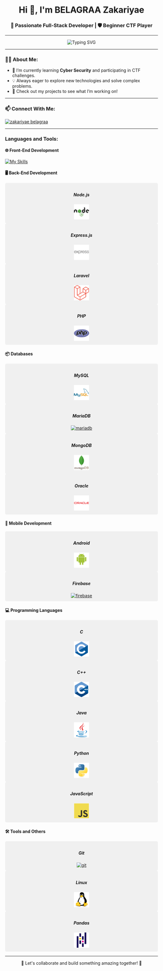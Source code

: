 <h1 align="center">Hi 👋, I'm BELAGRAA Zakariyae</h1>
<h3 align="center">🚀 Passionate Full-Stack Developer | 🛡️ Beginner CTF Player</h3>

---

<p align="center">
  <img src="https://readme-typing-svg.herokuapp.com?font=Fira+Code&size=22&duration=4000&pause=500&color=1E90FF&width=450&lines=Welcome+to+my+GitHub+Profile!;I+love+coding+and+solving+problems!;Let's+build+something+amazing!+%F0%9F%92%BB" alt="Typing SVG" />
</p>

---

### 👨‍💻 About Me:
- 🌱 I’m currently learning **Cyber Security** and participating in CTF challenges.
- 💡 Always eager to explore new technologies and solve complex problems.
- 🔭 Check out my projects to see what I’m working on!

---

### 📫 Connect With Me:
<p align="left">
  <a href="https://linkedin.com/in/zakariyae-belagraa-8231a0260" target="_blank">
    <img align="center" src="https://raw.githubusercontent.com/rahuldkjain/github-profile-readme-generator/master/src/images/icons/Social/linked-in-alt.svg" alt="zakariyae belagraa" height="40" width="40" />
  </a>
</p>

---

<h3 align="left">Languages and Tools:</h3>

<h4>🌐 Front-End Development</h4>

[![My Skills](https://skillicons.dev/icons?i=html,css,react,bootstrap,tailwindcss)](https://skillicons.dev)


<h4>🖥️ Back-End Development</h4>
<div style="background-color:#f0f0f0; padding:10px; border-radius:5px; text-align:center;">
  <h5>Node.js</h5>
  <a href="https://nodejs.org" target="_blank" rel="noreferrer">
    <img src="https://raw.githubusercontent.com/devicons/devicon/master/icons/nodejs/nodejs-original-wordmark.svg" alt="nodejs" width="50" height="50"/>
  </a>
</div>
<div style="background-color:#f0f0f0; padding:10px; border-radius:5px; text-align:center;">
  <h5>Express.js</h5>
  <a href="https://expressjs.com" target="_blank" rel="noreferrer">
    <img src="https://raw.githubusercontent.com/devicons/devicon/master/icons/express/express-original-wordmark.svg" alt="express" width="50" height="50"/>
  </a>
</div>
<div style="background-color:#f0f0f0; padding:10px; border-radius:5px; text-align:center;">
  <h5>Laravel</h5>
  <a href="https://laravel.com/" target="_blank" rel="noreferrer">
    <img src="https://raw.githubusercontent.com/devicons/devicon/master/icons/laravel/laravel-original.svg" alt="laravel" width="50" height="50"/>
  </a>
</div>
<div style="background-color:#f0f0f0; padding:10px; border-radius:5px; text-align:center;">
  <h5>PHP</h5>
  <a href="https://www.php.net" target="_blank" rel="noreferrer">
    <img src="https://raw.githubusercontent.com/devicons/devicon/master/icons/php/php-original.svg" alt="php" width="50" height="50"/>
  </a>
</div>

<h4>📦 Databases</h4>
<div style="background-color:#f0f0f0; padding:10px; border-radius:5px; text-align:center;">
  <h5>MySQL</h5>
  <a href="https://www.mysql.com/" target="_blank" rel="noreferrer">
    <img src="https://raw.githubusercontent.com/devicons/devicon/master/icons/mysql/mysql-original-wordmark.svg" alt="mysql" width="50" height="50"/>
  </a>
</div>
<div style="background-color:#f0f0f0; padding:10px; border-radius:5px; text-align:center;">
  <h5>MariaDB</h5>
  <a href="https://mariadb.org/" target="_blank" rel="noreferrer">
    <img src="https://www.vectorlogo.zone/logos/mariadb/mariadb-icon.svg" alt="mariadb" width="50" height="50"/>
  </a>
</div>
<div style="background-color:#f0f0f0; padding:10px; border-radius:5px; text-align:center;">
  <h5>MongoDB</h5>
  <a href="https://www.mongodb.com/" target="_blank" rel="noreferrer">
    <img src="https://raw.githubusercontent.com/devicons/devicon/master/icons/mongodb/mongodb-original-wordmark.svg" alt="mongodb" width="50" height="50"/>
  </a>
</div>
<div style="background-color:#f0f0f0; padding:10px; border-radius:5px; text-align:center;">
  <h5>Oracle</h5>
  <a href="https://www.oracle.com/" target="_blank" rel="noreferrer">
    <img src="https://raw.githubusercontent.com/devicons/devicon/master/icons/oracle/oracle-original.svg" alt="oracle" width="50" height="50"/>
  </a>
</div>

<h4>📱 Mobile Development</h4>
<div style="background-color:#f0f0f0; padding:10px; border-radius:5px; text-align:center;">
  <h5>Android</h5>
  <a href="https://developer.android.com" target="_blank" rel="noreferrer">
    <img src="https://raw.githubusercontent.com/devicons/devicon/master/icons/android/android-original-wordmark.svg" alt="android" width="50" height="50"/>
  </a>
</div>
<div style="background-color:#f0f0f0; padding:10px; border-radius:5px; text-align:center;">
  <h5>Firebase</h5>
  <a href="https://firebase.google.com/" target="_blank" rel="noreferrer">
    <img src="https://www.vectorlogo.zone/logos/firebase/firebase-icon.svg" alt="firebase" width="50" height="50"/>
  </a>
</div>

<h4>💻 Programming Languages</h4>
<div style="background-color:#f0f0f0; padding:10px; border-radius:5px; text-align:center;">
  <h5>C</h5>
  <a href="https://www.cprogramming.com/" target="_blank" rel="noreferrer">
    <img src="https://raw.githubusercontent.com/devicons/devicon/master/icons/c/c-original.svg" alt="c" width="50" height="50"/>
  </a>
</div>
<div style="background-color:#f0f0f0; padding:10px; border-radius:5px; text-align:center;">
  <h5>C++</h5>
  <a href="https://www.w3schools.com/cpp/" target="_blank" rel="noreferrer">
    <img src="https://raw.githubusercontent.com/devicons/devicon/master/icons/cplusplus/cplusplus-original.svg" alt="cplusplus" width="50" height="50"/>
  </a>
</div>
<div style="background-color:#f0f0f0; padding:10px; border-radius:5px; text-align:center;">
  <h5>Java</h5>
  <a href="https://www.java.com" target="_blank" rel="noreferrer">
    <img src="https://raw.githubusercontent.com/devicons/devicon/master/icons/java/java-original.svg" alt="java" width="50" height="50"/>
  </a>
</div>
<div style="background-color:#f0f0f0; padding:10px; border-radius:5px; text-align:center;">
  <h5>Python</h5>
  <a href="https://www.python.org" target="_blank" rel="noreferrer">
    <img src="https://raw.githubusercontent.com/devicons/devicon/master/icons/python/python-original.svg" alt="python" width="50" height="50"/>
  </a>
</div>
<div style="background-color:#f0f0f0; padding:10px; border-radius:5px; text-align:center;">
  <h5>JavaScript</h5>
  <a href="https://developer.mozilla.org/en-US/docs/Web/JavaScript" target="_blank" rel="noreferrer">
    <img src="https://raw.githubusercontent.com/devicons/devicon/master/icons/javascript/javascript-original.svg" alt="javascript" width="50" height="50"/>
  </a>
</div>

<h4>🛠️ Tools and Others</h4>
<div style="background-color:#f0f0f0; padding:10px; border-radius:5px; text-align:center;">
  <h5>Git</h5>
  <a href="https://git-scm.com/" target="_blank" rel="noreferrer">
    <img src="https://www.vectorlogo.zone/logos/git-scm/git-scm-icon.svg" alt="git" width="50" height="50"/>
  </a>
</div>
<div style="background-color:#f0f0f0; padding:10px; border-radius:5px; text-align:center;">
  <h5>Linux</h5>
  <a href="https://www.linux.org/" target="_blank" rel="noreferrer">
    <img src="https://raw.githubusercontent.com/devicons/devicon/master/icons/linux/linux-original.svg" alt="linux" width="50" height="50"/>
  </a>
</div>
<div style="background-color:#f0f0f0; padding:10px; border-radius:5px; text-align:center;">
  <h5>Pandas</h5>
  <a href="https://pandas.pydata.org/" target="_blank" rel="noreferrer">
    <img src="https://raw.githubusercontent.com/devicons/devicon/2ae2a900d2f041da66e950e4d48052658d850630/icons/pandas/pandas-original.svg" alt="pandas" width="50" height="50"/>
  </a>
</div>

---

<p align="center">
  🚀 Let's collaborate and build something amazing together! 🚀
</p>

